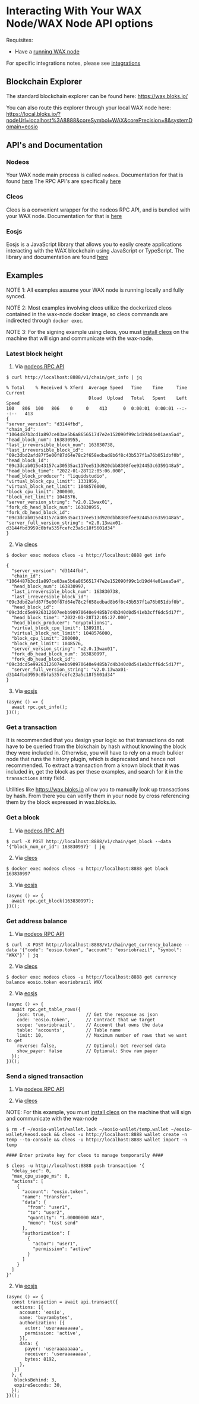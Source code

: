 Interacting With Your WAX Node/WAX Node API options
===================================================

Requisites:
- Have a [running WAX node](./README.md#running-a-wax-node)

For specific integrations notes, please see [integrations](./INTEGRATIONS.md)

## Blockchain Explorer

The standard blockchain explorer can be found here: https://wax.bloks.io/

You can also route this explorer through your local WAX node here: https://local.bloks.io/?nodeUrl=localhost%3A8888&coreSymbol=WAX&corePrecision=8&systemDomain=eosio

## API's and Documentation

### Nodeos

Your WAX node main process is called `nodeos`. Documentation for that is found [here](https://developers.eos.io/manuals/eos/v2.1/nodeos/index)
The RPC API's are specifically [here](https://developers.eos.io/manuals/eos/v2.1/nodeos/rpc_apis/index)

### Cleos

Cleos is a convenient wrapper for the nodeos RPC API, and is bundled with your WAX node. Documentation for that is [here](https://developers.eos.io/manuals/eos/v2.1/cleos/command-reference/index)

### Eosjs

Eosjs is a JavaScript library that allows you to easily create applications interacting with the WAX blockchain using JavaScript or TypeScript. The library and documentation are found [here](https://github.com/EOSIO/eosjs)


## Examples

NOTE 1: All examples assume your WAX node is running locally and fully synced.

NOTE 2: Most examples involving cleos utilize the dockerized cleos contained in the wax-node docker image, so cleos commands are indirected through `docker exec`.

NOTE 3: For the signing example using cleos, you must [install cleos](https://developers.eos.io/manuals/eos/latest/cleos/index) on the machine that will sign and communicate with the wax-node.

### Latest block height

1. Via [nodeos RPC API](https://developers.eos.io/manuals/eos/latest/nodeos/plugins/chain_api_plugin/api-reference/index#operation/get_info) 
```
$ curl http://localhost:8888/v1/chain/get_info | jq

% Total    % Received % Xferd  Average Speed   Time    Time     Time  Current
                               Dload  Upload   Total   Spent    Left  Speed
100   806  100   806    0     0    413      0  0:00:01  0:00:01 --:--:--   413
{
"server_version": "d3144fbd",
"chain_id": "1064487b3cd1a897ce03ae5b6a865651747e2e152090f99c1d19d44e01aea5a4",
"head_block_num": 163830955,
"last_irreversible_block_num": 163830738,
"last_irreversible_block_id": "09c3dbd2afd87f5e00f87d64e78c2f658edbad8b6f8c43b537f1a76b051dbf0b",
"head_block_id": "09c3dcab015e43157ca30535ac117ee513d920dbb8308fee924453c6359148a5",
"head_block_time": "2022-01-28T12:05:06.000",
"head_block_producer": "liquidstudio",
"virtual_block_cpu_limit": 1331959,
"virtual_block_net_limit": 1048576000,
"block_cpu_limit": 200000,
"block_net_limit": 1048576,
"server_version_string": "v2.0.13wax01",
"fork_db_head_block_num": 163830955,
"fork_db_head_block_id": "09c3dcab015e43157ca30535ac117ee513d920dbb8308fee924453c6359148a5",
"server_full_version_string": "v2.0.13wax01-d3144fbd3959c0bfa535fcefc23a5c18f5601d34"
}

```

2. Via [cleos](https://developers.eos.io/manuals/eos/latest/cleos/command-reference/get/info)
```
$ docker exec nodeos cleos -u http://localhost:8888 get info

{
  "server_version": "d3144fbd",
  "chain_id": "1064487b3cd1a897ce03ae5b6a865651747e2e152090f99c1d19d44e01aea5a4",
  "head_block_num": 163830997,
  "last_irreversible_block_num": 163830738,
  "last_irreversible_block_id": "09c3dbd2afd87f5e00f87d64e78c2f658edbad8b6f8c43b537f1a76b051dbf0b",
  "head_block_id": "09c3dcd5e9926312607eebb90970640e9485b7d4b340d0d541eb3cff6dc5d17f",
  "head_block_time": "2022-01-28T12:05:27.000",
  "head_block_producer": "cryptolions1",
  "virtual_block_cpu_limit": 1389101,
  "virtual_block_net_limit": 1048576000,
  "block_cpu_limit": 200000,
  "block_net_limit": 1048576,
  "server_version_string": "v2.0.13wax01",
  "fork_db_head_block_num": 163830997,
  "fork_db_head_block_id": "09c3dcd5e9926312607eebb90970640e9485b7d4b340d0d541eb3cff6dc5d17f",
  "server_full_version_string": "v2.0.13wax01-d3144fbd3959c0bfa535fcefc23a5c18f5601d34"
}
```

3. Via [eosjs](https://github.com/EOSIO/eosjs#json-rpc)
```
(async () => { 
  await rpc.get_info();
})();
```

### Get a transaction

It is recommended that you design your logic so that transactions do not have to be queried from the blokchain by hash without knowing the block they were included in. Otherwise, you will have to rely on a much bulkier node that runs the history plugin, which is deprecated and hence not recommended. To extract a transaction from a known block that it was included in, get the block as per these examples, and search for it in the `transactions` array field.

Utilities like https://wax.bloks.io allow you to manually look up transactions by hash. From there you can verify them in your node by cross referencing them by the block expressed in wax.bloks.io.

### Get a block

1. Via [nodeos RPC API](https://developers.eos.io/manuals/eos/latest/nodeos/plugins/chain_api_plugin/api-reference/index#operation/get_block) 
```
$ curl -X POST http://localhost:8888/v1/chain/get_block --data '{"block_num_or_id": 163830997}' | jq
```

2. Via [cleos](https://developers.eos.io/manuals/eos/latest/cleos/command-reference/get/block)
```
$ docker exec nodeos cleos -u http://localhost:8888 get block 163830997
```

3. Via [eosjs](https://developers.eos.io/manuals/eosjs/latest/how-to-guides/how-to-get-block-information)
```
(async () => { 
  await rpc.get_block(163830997);
})();
```

### Get address balance

1. Via [nodeos RPC API](https://developers.eos.io/manuals/eos/latest/nodeos/plugins/chain_api_plugin/api-reference/index#operation/get_currency_balance) 
```
$ curl -X POST http://localhost:8888/v1/chain/get_currency_balance --data '{"code": "eosio.token", "account": "eosriobrazil", "symbol": "WAX"}' | jq
```

2. Via [cleos](https://developers.eos.io/manuals/eos/latest/cleos/command-reference/get/currency-balance)
```
$ docker exec nodeos cleos -u http://localhost:8888 get currency balance eosio.token eosriobrazil WAX
```

2. Via [eosjs](https://developers.eos.io/manuals/eosjs/latest/how-to-guides/how-to-get-table-information)
```
(async () => {
  await rpc.get_table_rows({
    json: true,               // Get the response as json
    code: 'eosio.token',      // Contract that we target
    scope: 'eosriobrazil',    // Account that owns the data
    table: 'accounts',        // Table name
    limit: 10,                // Maximum number of rows that we want to get
    reverse: false,           // Optional: Get reversed data
    show_payer: false         // Optional: Show ram payer
  });
})();
```

### Send a signed transaction

1. Via [nodeos RPC API](https://developers.eos.io/manuals/eos/latest/nodeos/plugins/chain_api_plugin/api-reference/index#operation/get_currency_balance) 

2. Via [cleos](https://developers.eos.io/manuals/eos/latest/cleos/command-reference/get/currency-balance)

NOTE: For this example, you must [install cleos](https://developers.eos.io/manuals/eos/latest/cleos/index) on the machine that will sign and communicate with the wax-node
```
$ rm -f ~/eosio-wallet/wallet.lock ~/eosio-wallet/temp.wallet ~/eosio-wallet/keosd.sock && cleos -u http://localhost:8888 wallet create -n temp --to-console && cleos -u http://localhost:8888 wallet import -n temp

#### Enter private key for cleos to manage temporarily ####

$ cleos -u http://localhost:8888 push transaction '{
  "delay_sec": 0,
  "max_cpu_usage_ms": 0,
  "actions": [
    {
      "account": "eosio.token",
      "name": "transfer",
      "data": {
        "from": "user1",
        "to": "user2",
        "quantity": "1.00000000 WAX",
        "memo": "test send"
      },
      "authorization": [
        {
          "actor": "user1",
          "permission": "active"
        }
      ]
    }
  ]
}'
```

2. Via [eosjs](https://developers.eos.io/manuals/eosjs/latest/how-to-guides/how-to-submit-a-transaction)
```
(async () => {
  const transaction = await api.transact({
   actions: [{
     account: 'eosio',
     name: 'buyrambytes',
     authorization: [{
       actor: 'useraaaaaaaa',
       permission: 'active',
     }],
     data: {
       payer: 'useraaaaaaaa',
       receiver: 'useraaaaaaaa',
       bytes: 8192,
     },
   }]
  }, {
   blocksBehind: 3,
   expireSeconds: 30,
  });
})();
```
